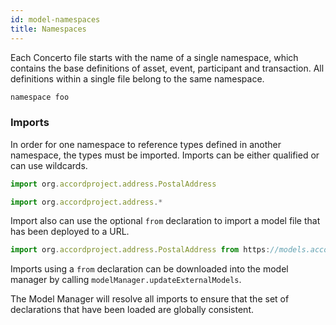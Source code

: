```yaml
---
id: model-namespaces
title: Namespaces
---
```


Each Concerto file starts with the name of a single namespace, which contains the base definitions of asset, event, participant and transaction. All definitions within a single file belong to the same namespace.

```js
namespace foo
```

### Imports

In order for one namespace to reference types defined in another namespace, the types must be imported. Imports can be either qualified or can use wildcards.

```js
import org.accordproject.address.PostalAddress
```

```js
import org.accordproject.address.*
```

Import also can use the optional `from` declaration to import a model file that has been deployed to a URL.

```js
import org.accordproject.address.PostalAddress from https://models.accordproject.org/address.cto
```

Imports using a `from` declaration can be downloaded into the model manager by calling `modelManager.updateExternalModels`.

The Model Manager will resolve all imports to ensure that the set of declarations that have been loaded are globally consistent. 

